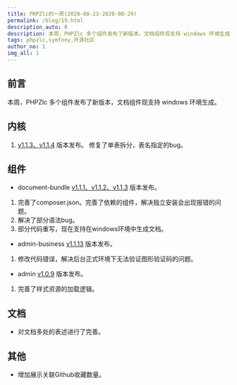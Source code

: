 ```yaml
---
title: PHPZlc的一周(2020-08-23-2020-08-29)
permalink: /blog/19.html
description_auto: 0
description: 本周，PHPZlc 多个组件发布了新版本，文档组件现支持 windows 环境生成。
tags: phpzlc,symfony,开源社区
author_no: 1
img_all: 1
---
```


## 前言

本周，PHPZlc 多个组件发布了新版本，文档组件现支持 windows 环境生成。

## 内核

1. [v1.1.3、v1.1.4](https://github.com/phpzlc/phpzlc/releases/tag/v1.1.4) 版本发布。
   修复了单表拆分，表名指定的bug。

## 组件

* document-bundle [v1.1.1、v1.1.2、v1.1.3](https://github.com/phpzlc/document-bundle/releases/tag/v1.1.3) 版本发布。
1. 完善了composer.json。完善了依赖的组件，解决独立安装会出现报错的问题。
2. 解决了部分语法bug。
3. 部分代码重写，现在支持在windows环境中生成文档。

* admin-business [v1.1.13](https://github.com/phpzlc/admin-business/releases/tag/v1.1.13) 版本发布。
1. 修改代码错误，解决后台正式环境下无法验证图形验证码的问题。

* admin [v1.0.9](https://github.com/phpzlc/admin/releases/tag/v1.0.9) 版本发布。
1. 完善了样式资源的加载逻辑。

## 文档

* 对文档多处的表述进行了完善。

## 其他

* 增加展示关联Github收藏数量。
